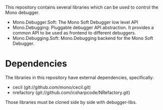 This repository contains several libraries which can be used to control the Mono debugger.

* Mono.Debugger.Soft: The Mono Soft Debugger low level API
* Mono.Debugging: Pluggable debugger API abstraction. It provides a common API to be used as frontend to different debuggers.
* Mono.Debugging.Soft: Mono.Debugging backend for the Mono Soft Debugger.

Dependencies
=============

The libraries in this repository have external dependencies, specifically:

* cecil (git://github.com/mono/cecil.git)
* nrefactory (git://github.com/icsharpcode/NRefactory.git)

Those libraries must be cloned side by side with debugger-libs.
